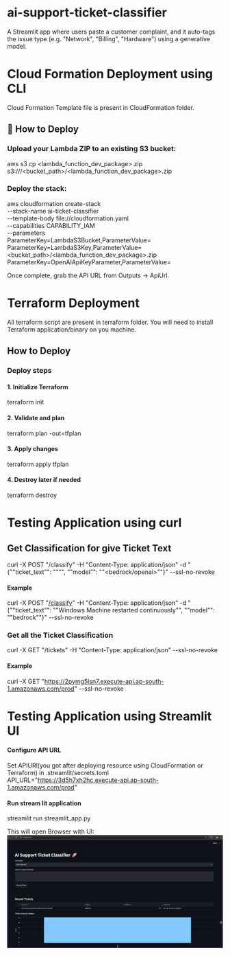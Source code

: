 # ai-support-ticket-classifier
A Streamlit app where users paste a customer complaint, and it auto-tags the issue type (e.g. "Network", "Billing", "Hardware") using a generative model.

# Cloud Formation Deployment using CLI
Cloud Formation Template file is present in CloudFormation folder.
## 🚀 How to Deploy

### Upload your Lambda ZIP to an existing S3 bucket:

aws s3 cp <lambda_function_dev_package>.zip s3://<your-bucket-name>/<bucket_path>/<lambda_function_dev_package>.zip

### Deploy the stack:

aws cloudformation create-stack \
  --stack-name ai-ticket-classifier \
  --template-body file://cloudformation.yaml \
  --capabilities CAPABILITY_IAM \
  --parameters \
    ParameterKey=LambdaS3Bucket,ParameterValue=<your-bucket-name> \
    ParameterKey=LambdaS3Key,ParameterValue=<bucket_path>/<lambda_function_dev_package>.zip \
    ParameterKey=OpenAIApiKeyParameter,ParameterValue=<sk-your-api-key>

Once complete, grab the API URL from Outputs → ApiUrl.

# Terraform Deployment
All terraform script are present in terraform folder. You will need to install Terraform application/binary on you machine.
## How to Deploy
### Deploy steps

#### 1. Initialize Terraform

terraform init

#### 2. Validate and plan

terraform plan -out=tfplan

#### 3. Apply changes

terraform apply tfplan

#### 4. Destroy later if needed

terraform destroy

# Testing Application using curl

## Get Classification for give Ticket Text
curl -X POST "<API Url>/classify" -H "Content-Type: application/json" -d "{""ticket_text"": ""<Ticket text>"", ""model"": ""<bedrock/openai>""}"  --ssl-no-revoke

#### Example
curl -X POST "[<API Url>/classify](https://j2ixyuzc1a.execute-api.ap-south-1.amazonaws.com/prod/classify)" -H "Content-Type: application/json" -d "{""ticket_text"": ""Windows Machine restarted continuously"", ""model"": ""bedrock""}"  --ssl-no-revoke

### Get all the Ticket Classification 
curl -X GET "<API Url>/tickets" -H "Content-Type: application/json" --ssl-no-revoke

#### Example
curl -X GET "https://2pymg5lsn7.execute-api.ap-south-1.amazonaws.com/prod" --ssl-no-revoke 


# Testing Application using Streamlit UI
#### Configure API URL
Set APIURl(you got after deploying resource using CloudFormation or Terraform) in .streamlit/secrets.toml
API_URL="https://3d5h7xh2hc.execute-api.ap-south-1.amazonaws.com/prod"

#### Run stream lit application
streamlit run streamlit_app.py

This will open Browser with UI:
![alt text](image.png)